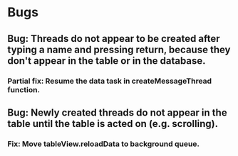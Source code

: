 # Bugs
## Bug: Threads do not appear to be created after typing a name and pressing return, because they don't appear in the table or in the database.
### Partial fix: Resume the data task in createMessageThread function.

## Bug: Newly created threads do not appear in the table until the table is acted on (e.g. scrolling).
### Fix: Move tableView.reloadData to background queue.
